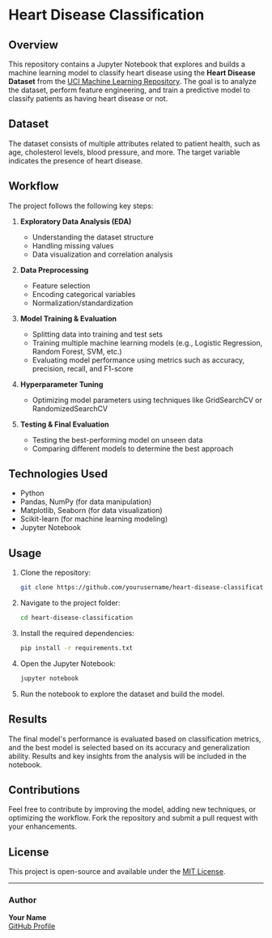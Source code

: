 # Heart Disease Classification

## Overview
This repository contains a Jupyter Notebook that explores and builds a machine learning model to classify heart disease using the **Heart Disease Dataset** from the [UCI Machine Learning Repository](https://archive.ics.uci.edu/ml/datasets/Heart+Disease). The goal is to analyze the dataset, perform feature engineering, and train a predictive model to classify patients as having heart disease or not.

## Dataset
The dataset consists of multiple attributes related to patient health, such as age, cholesterol levels, blood pressure, and more. The target variable indicates the presence of heart disease.

## Workflow
The project follows the following key steps:

1. **Exploratory Data Analysis (EDA)**  
   - Understanding the dataset structure
   - Handling missing values
   - Data visualization and correlation analysis

2. **Data Preprocessing**  
   - Feature selection
   - Encoding categorical variables
   - Normalization/standardization

3. **Model Training & Evaluation**  
   - Splitting data into training and test sets
   - Training multiple machine learning models (e.g., Logistic Regression, Random Forest, SVM, etc.)
   - Evaluating model performance using metrics such as accuracy, precision, recall, and F1-score

4. **Hyperparameter Tuning**  
   - Optimizing model parameters using techniques like GridSearchCV or RandomizedSearchCV

5. **Testing & Final Evaluation**  
   - Testing the best-performing model on unseen data
   - Comparing different models to determine the best approach

## Technologies Used
- Python
- Pandas, NumPy (for data manipulation)
- Matplotlib, Seaborn (for data visualization)
- Scikit-learn (for machine learning modeling)
- Jupyter Notebook

## Usage
1. Clone the repository:
   ```bash
   git clone https://github.com/yourusername/heart-disease-classification.git
   ```
2. Navigate to the project folder:
   ```bash
   cd heart-disease-classification
   ```
3. Install the required dependencies:
   ```bash
   pip install -r requirements.txt
   ```
4. Open the Jupyter Notebook:
   ```bash
   jupyter notebook
   ```
5. Run the notebook to explore the dataset and build the model.

## Results
The final model's performance is evaluated based on classification metrics, and the best model is selected based on its accuracy and generalization ability. Results and key insights from the analysis will be included in the notebook.

## Contributions
Feel free to contribute by improving the model, adding new techniques, or optimizing the workflow. Fork the repository and submit a pull request with your enhancements.

## License
This project is open-source and available under the [MIT License](LICENSE).

---

### Author
**Your Name**  
[GitHub Profile](https://github.com/yourusername)

